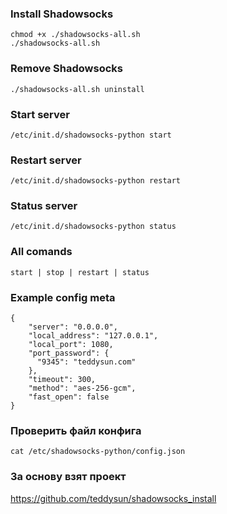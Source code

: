 
### Install Shadowsocks
```
chmod +x ./shadowsocks-all.sh
./shadowsocks-all.sh
```

### Remove Shadowsocks
```
./shadowsocks-all.sh uninstall
```

### Start server
```
/etc/init.d/shadowsocks-python start
```

### Restart server
```
/etc/init.d/shadowsocks-python restart
```

### Status server
```
/etc/init.d/shadowsocks-python status
```

### All comands
```
start | stop | restart | status
```

### Example config meta
```
{
    "server": "0.0.0.0",
    "local_address": "127.0.0.1",
    "local_port": 1080,
    "port_password": {
      "9345": "teddysun.com"
    },
    "timeout": 300,
    "method": "aes-256-gcm",
    "fast_open": false
}
```

### Проверить файл конфига
```
cat /etc/shadowsocks-python/config.json
```

### За основу взят проект
https://github.com/teddysun/shadowsocks_install